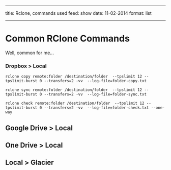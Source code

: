 
---
title: Rclone, commands used
feed: show
date: 11-02-2014
format: list

---
# Common RClone Commands
Well, common for me...

### Dropbox >  Local
```
rclone copy remote:folder /destination/folder  --tpslimit 12 --tpslimit-burst 0 --transfers=2 -vv  --log-file=folder-copy.txt

rclone sync remote:folder /destination/folder  --tpslimit 12 --tpslimit-burst 0 --transfers=2 -vv  --log-file=folder-sync.txt

rclone check remote:folder /destination/folder  --tpslimit 12 --tpslimit-burst 0 --transfers=2 -vv  --log-file=folder-check.txt --one-way
```
## Google Drive > Local


## One Drive > Local 


## Local > Glacier 
